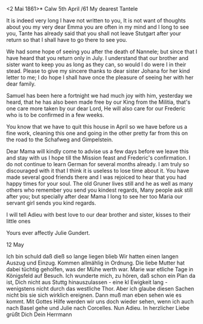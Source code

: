  <2 Mai 1861>*
 Calw 5th April /61
My dearest Tantele

It is indeed very long I have not written to you, It is not want of thoughts about you my very dear Emma you are often in my mind and I long to see you, Tante has already said that you shall not leave Stutgart after your return so that I shall have to go there to see you.

We had some hope of seeing you after the death of Nannele; but since that I have heard that you return only in July. I understand that our brother and sister want to keep you as long as they can, so would I do were I in their stead. Please to give my sincere thanks to dear sister Johana for her kind letter to me; I do hope I shall have once the pleasure of seeing her with her dear family.

Samuel has been here a fortnight we had much joy with him, yesterday we heard, that he has also been made free by our King from the Militia, that's one care more taken by our dear Lord, He will also care for our Frederic who is to be confirmed in a few weeks.

You know that we have to quit this house in April so we have before us a fine work, cleaning this one and going in the other pretty far from this on the road to the Schafweg and Gimpelstein.

Dear Mama will kindly come to advise us a few days before we leave this and stay with us I hope till the Mission feast and Frederic's confirmation. 
I do not continue to learn German for several months already. I am truly so discouraged with it that I think it is useless to lose time about it. 
You have made several good friends there and I was rejoiced to hear that you had happy times for your soul. The old Gruner lives still and he as well as many others who remember you send you kindest regards, Many people ask still after you; but specially after dear Mama I long to see her too Maria our servant girl sends you kind regards.

I will tell Adieu with best love to our dear brother and sister, kisses to their little ones

 Yours ever affectly
 Julie Gundert.


 12 May

Ich bin schuld daß dieß so lange liegen blieb Wir hatten einen langen Auszug und Einzug. Kommen allmählig in Ordnung. Die liebe Mutter hat dabei tüchtig geholfen, was der Mühe werth war. Marie war etliche Tage in Königsfeld auf Besuch. Ich wunderte mich, zu hören, daß schon ein Plan da ist, Dich nicht aus Stuttg hinauszulassen - eine kl Ewigkeit lang - wenigstens nicht durch das westliche Thor. Aber ich glaube diesen Sachen nicht bis sie sich wirklich ereignen. Dann muß man eben sehen wie es kommt. Mit Gottes Hilfe werden wir uns doch wieder sehen, wenn ich auch nach Basel gehe und Julie nach Corcelles. Nun Adieu. In herzlicher Liebe grüßt Dich  Dein Herrmann
